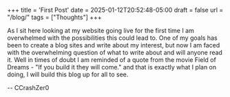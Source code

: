 +++
title = 'First Post'
date = 2025-01-12T20:52:48-05:00
draft = false
url = "/blog/"
tags = ["Thoughts"]
+++


As I sit here looking at my website going live for the first time I am overwhelmed with the possibilities this could lead to.
One of my goals has been to create a blog sites and write about my interest, but now I am faced with the overwhelming question of what to write about and will anyone read it.
Well in times of doubt I am reminded of a quote from the movie Field of Dreams - "If you build it they will come." and that is exactly what I plan on doing, I will build this blog up for all to see.

-- CCrashZer0
<!--  -->
